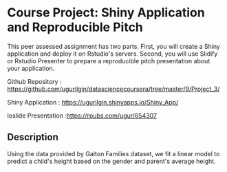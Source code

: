 # Course Project: Shiny Application and Reproducible Pitch
This peer assessed assignment has two parts. First, you will create a Shiny application and deploy it on Rstudio's servers. Second, you will use Slidify or Rstudio Presenter to prepare a reproducible pitch presentation about your application.

Github Repository : https://github.com/ugurilgin/datasciencecoursera/tree/master/9/Project_3/

Shiny Application : https://ugurilgin.shinyapps.io/Shiny_App/

Ioslide Presentation :https://rpubs.com/ugur/654307

## Description

Using the data provided by Galton Families dataset, we fit a linear model to predict a child's height based on the gender and parent's average height.